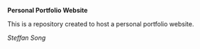 **Personal Portfolio Website**

This is a repository created to host a personal portfolio website.


*Steffan Song*